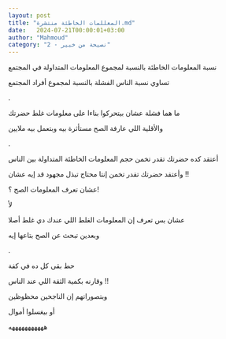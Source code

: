 ```yaml
---
layout: post
title: "المعللمات الخاطئة منتشرة.md"
date:   2024-07-21T00:00:01+03:00
author: "Mahmoud"
category: "2 - نصيحة من خبير"
---
```

نسبة المعلومات الخاطئة بالنسبة لمجموع المعلومات
المتداولة في المجتمع

تساوي نسبة الناس الفشلة بالنسبة لمجموع أفراد
المجتمع

.

ما هما فشلة عشان بيتحركوا بناءا على معلومات غلط
حضرتك

والأقلية اللي عارفة الصح مستأثرة بيه وبتعمل بيه
ملايين

.

أعتقد كده حضرتك تقدر تخمن حجم المعلومات الخاطئة
المتداولة بين الناس

وأعتقد حضرتك تقدر تخمن إنتا محتاج تبذل مجهود قد إيه
عشان !!

عشان تعرف المعلومات الصح ؟!

لأ

عشان بس تعرف إن المعلومات الغلط اللي عندك دي غلط
أصلا

وبعدين تبحث عن الصح بتاعها إيه

.

حط بقى كل ده في كفة

وقارنه بكمية الثقة اللي عند الناس !!

وبتصوراتهم إن الناجحين محظوظين

أو بيغسلوا أموال

هههههههههههه
